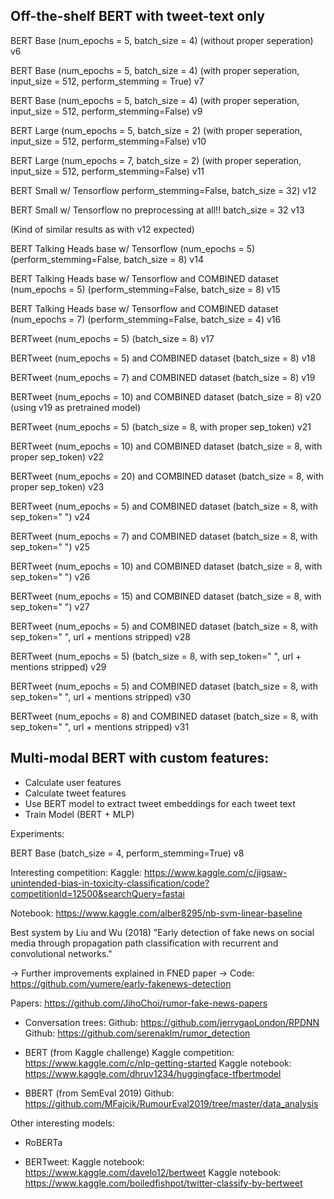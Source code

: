 ## Off-the-shelf BERT with tweet-text only


BERT Base (num_epochs = 5, batch_size = 4) (without proper seperation)
v6


BERT Base (num_epochs = 5, batch_size = 4) (with proper seperation, input_size = 512, perform_stemming = True)
v7

BERT Base (num_epochs = 5, batch_size = 4) (with proper seperation, input_size = 512, perform_stemming=False)
v9


BERT Large (num_epochs = 5, batch_size = 2) (with proper seperation, input_size = 512, perform_stemming=False)
v10

BERT Large (num_epochs = 7, batch_size = 2) (with proper seperation, input_size = 512, perform_stemming=False)
v11

BERT Small w/ Tensorflow perform_stemming=False, batch_size = 32)
v12

BERT Small w/ Tensorflow no preprocessing at all!! batch_size = 32
v13

(Kind of similar results as with v12 expected)


BERT Talking Heads base w/ Tensorflow (num_epochs = 5) (perform_stemming=False, batch_size = 8)
v14


BERT Talking Heads base w/ Tensorflow  and COMBINED dataset (num_epochs = 5) (perform_stemming=False, batch_size = 8)
v15


BERT Talking Heads base w/ Tensorflow  and COMBINED dataset (num_epochs = 7)  (perform_stemming=False, batch_size = 4)
v16

BERTweet (num_epochs = 5)  (batch_size = 8)
v17

BERTweet (num_epochs = 5) and COMBINED dataset  (batch_size = 8)
v18

BERTweet (num_epochs = 7) and COMBINED dataset  (batch_size = 8)
v19

BERTweet (num_epochs = 10) and COMBINED dataset  (batch_size = 8)
v20
(using v19 as pretrained model)

BERTweet (num_epochs = 5)  (batch_size = 8, with proper sep_token)
v21

BERTweet (num_epochs = 10)  and COMBINED dataset (batch_size = 8, with proper sep_token)
v22

BERTweet (num_epochs = 20)  and COMBINED dataset (batch_size = 8, with proper sep_token)
v23

BERTweet (num_epochs = 5)  and COMBINED dataset (batch_size = 8, with sep_token=" ")
v24

BERTweet (num_epochs = 7)  and COMBINED dataset (batch_size = 8, with sep_token=" ")
v25

BERTweet (num_epochs = 10)  and COMBINED dataset (batch_size = 8, with sep_token=" ")
v26

BERTweet (num_epochs = 15)  and COMBINED dataset (batch_size = 8, with sep_token=" ")
v27

BERTweet (num_epochs = 5)  and COMBINED dataset (batch_size = 8, with sep_token=" ", url + mentions stripped) 
v28

BERTweet (num_epochs = 5)  (batch_size = 8, with sep_token=" ", url + mentions stripped) 
v29

BERTweet (num_epochs = 5) and COMBINED dataset (batch_size = 8, with sep_token=" ", url + mentions stripped) 
v30

BERTweet (num_epochs = 8) and COMBINED dataset (batch_size = 8, with sep_token=" ", url + mentions stripped) 
v31

## Multi-modal BERT with custom features:
- Calculate user features 
- Calculate tweet features
- Use BERT model to extract tweet embeddings for each tweet text
- Train Model (BERT + MLP)

Experiments: 

BERT Base (batch_size = 4, perform_stemming=True)
v8




Interesting competition: 
Kaggle: https://www.kaggle.com/c/jigsaw-unintended-bias-in-toxicity-classification/code?competitionId=12500&searchQuery=fastai

Notebook: https://www.kaggle.com/alber8295/nb-svm-linear-baseline



Best system by Liu and Wu (2018) "Early detection of fake news on social media through propagation path classification with recurrent and convolutional networks."

-> Further improvements explained in FNED paper
-> Code: https://github.com/yumere/early-fakenews-detection


Papers: https://github.com/JihoChoi/rumor-fake-news-papers

* Conversation trees: 
Github: https://github.com/jerrygaoLondon/RPDNN
Github: https://github.com/serenaklm/rumor_detection

* BERT (from Kaggle challenge)
Kaggle competition: https://www.kaggle.com/c/nlp-getting-started
Kaggle notebook: https://www.kaggle.com/dhruv1234/huggingface-tfbertmodel


* BBERT (from SemEval 2019)
Github: https://github.com/MFajcik/RumourEval2019/tree/master/data_analysis


Other interesting models:

* RoBERTa

* BERTweet:
Kaggle notebook: https://www.kaggle.com/davelo12/bertweet
Kaggle notebook: https://www.kaggle.com/boiledfishpot/twitter-classify-by-bertweet